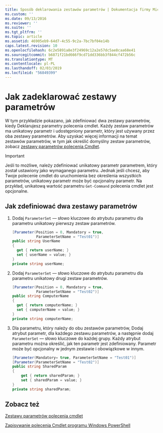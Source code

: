 ```yaml
---
title: Sposób deklarowania zestawów parametrów | Dokumentacja firmy Microsoft
ms.custom: ''
ms.date: 09/13/2016
ms.reviewer: ''
ms.suite: ''
ms.tgt_pltfrm: ''
ms.topic: article
ms.assetid: 46905eb9-64d7-4c55-9c2a-7bc7bf04e14b
caps.latest.revision: 10
ms.openlocfilehash: 6c2e5891a8e3f24969c12a2e57dc5ae8caa68e41
ms.sourcegitcommit: b6871f21bd666f9cd71dd336bb3f844cf472b56c
ms.translationtype: MT
ms.contentlocale: pl-PL
ms.lasthandoff: 02/03/2019
ms.locfileid: "56849399"
---
```

# <a name="how-to-declare-parameter-sets"></a>Jak zadeklarować zestawy parametrów

W tym przykładzie pokazano, jak zdefiniować dwa zestawy parametrów, kiedy Deklarujesz parametry polecenia cmdlet. Każdy zestaw parametrów ma unikatowy parametr i udostępniony parametr, który jest używany przez oba zestawy parametrów. Aby uzyskać więcej informacji na temat zestawów parametrów, w tym jak określić domyślny zestaw parametrów, zobacz [zestawy parametrów polecenia Cmdlet](./cmdlet-parameter-sets.md).

> [!IMPORTANT]
> Jeśli to możliwe, należy zdefiniować unikatowy parametr parametrem, który został ustawiony jako wymaganego parametru. Jednak jeśli chcesz, aby Twoje polecenie cmdlet do uruchomienia bez określenia wszystkich parametrów, unikatowy parametr może być opcjonalny parametr. Na przykład, unikatową wartość parametru `Get-Command` polecenia cmdlet jest opcjonalne.

## <a name="how-to-define-two-parameter-sets"></a>Jak zdefiniować dwa zestawy parametrów

1. Dodaj `ParameterSet` — słowo kluczowe do atrybutu parametru dla parametru unikatowy pierwszy zestaw parametrów.

   ```csharp
   [Parameter(Position = 0, Mandatory = true,
              ParameterSetName = "Test01")]
   public string UserName
   {
     get { return userName; }
     set { userName = value; }
   }
   private string userName;
   ```

2. Dodaj `ParameterSet` — słowo kluczowe do atrybutu parametru dla parametru unikatowy drugi zestaw parametrów.

   ```csharp
   [Parameter(Position = 0, Mandatory = true,
              ParameterSetName = "Test02")]
   public string ComputerName
   {
     get { return computerName; }
     set { computerName = value; }
   }
   private string computerName;
   ```

3. Dla parametru, który należy do obu zestawów parametrów, Dodaj atrybut parametr, dla każdego zestawu parametrów, a następnie dodaj `ParameterSet` — słowo kluczowe do każdej grupy. Każdy atrybut parametru można określić, jak ten parametr jest zdefiniowany. Parametr może być opcjonalny w jednym zestawie i obowiązkowe w innym.

   ```csharp
   [Parameter(Mandatory= true, ParameterSetName = "Test01")]
   [Parameter(ParameterSetName = "Test02")]
   public string SharedParam
   {
       get { return sharedParam; }
       set { sharedParam = value; }
   }
   private string sharedParam;
   ```

## <a name="see-also"></a>Zobacz też

[Zestawy parametrów polecenia cmdlet](./cmdlet-parameter-sets.md)

[Zapisywanie polecenia Cmdlet programu Windows PowerShell](./writing-a-windows-powershell-cmdlet.md)
